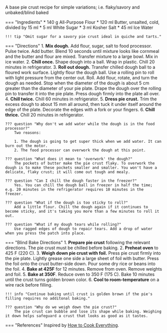 A base pie crust recipe for simple variations; i.e. flaky/savory and unbaked/blind baked

=== "Ingredients"
    * 140 g All-Purpose Flour
    * 120 ml Butter, unsalted, cold, divided by 15 ml
    * 5 ml White Sugar
    * 3 ml Kosher Salt
    * 45 ml Ice Water

    !!! tip "Omit sugar for a savory pie crust ideal in quiche and tarts."

=== "Directions"
    1. **Mix dough.** Add flour, sugar, salt to food processor. Pulse twice. Add butter. Blend 10 seconds until mixture looks like cornmeal and the butter and flour are mixed. Transfer mixture to a large bowl. Mix in ice water.
    2. **Chill once.** Shape dough into a ball. Wrap in plastic. Chill 20 minutes in refrigerator.
    3. **Roll out dough.** Transfer chilled dough ball to a floured work surface. Lightly flour the dough ball. Use a rolling pin to roll with light pressure from the center out. Roll. Add flour, rotate, and turn the dough as needed. Stop when the diameter of the dough is about 5 cm greater than the diameter of your pie plate. Drape the dough over the rolling pin to transfer it into the pie plate. Press dough firmly into the plate all over.
    4. **Chill twice.** Chill 60 minutes in refrigerator.
    5. **Dress pie crust.** Trim the excess dough to about 15 mm all around, then tuck it under itself around the edge of the plate. Decorate the edges with a fork or your fingers.
    6. **Chill thrice.** Chill 20 minutes in refrigerator.

    ??? question "Why don't we add water while the dough is in the food processor?"
        Two reasons:

        1. The dough is going to get super thick when we add water. It can burn out the motor.
        2. The food processor can overwork the dough at this point.

    ??? question "What does it mean to 'overwork' the dough?"
        The pockets of butter make the pie crust flaky. To overwork the dough is to make these pockets smaller and smaller. You won't have a delicate, flaky crust; it will come out tough and mealy.

    ??? question "Can I chill the dough faster in the freezer?"
        Yes. You can chill the dough ball in freezer in half the time; e.g. 20 minutes in the refrigerator requires 10 minutes in the freezer.

    ??? question "What if the dough is too sticky to roll?"
        Add a little flour. Chill the dough again if it continues to become sticky, and it's taking you more than a few minutes to roll it out.

    ??? question "What if my dough tears while rolling?"
        Use ragged edges of dough to repair tears. Add a drop of water when you press the patch into place.

=== "Blind Bake Directions"
    1. **Prepare pie crust** following the relevant directions. The pie crust must be chilled before baking.
    2. **Preheat oven** to 425 F (220 C).
    3. **Weigh down pie crust with foil.** Press pie crust firmly into the pie plate. Lightly grease one side a large sheet of foil with butter. Press the foil onto the crust butter-side down. Pour some dry rice or beans into the foil.
    4. **Bake at 425F** for 12 minutes. Remove from oven. Remove weights and foil.
    5. **Bake at 350F**. Reduce oven to 350 F (175 C). Bake 10 minutes until the crust turns golden brown color.
    6. **Cool to room-temperature** on a wire rack before filling.

    !!! info "Continue baking until crust is golden brown if the pie's filling requires no additonal baking."

    ??? question "Why do we weigh down the pie crust?"
        The pie crust can bubble and lose its shape while baking. Weighing it down helps safeguard a crust that looks as good as it tastes.

=== "References"
    Inspired by [How to Cook Everything](https://www.amazon.com/How-Cook-Everything-Recipes-Anniversary/dp/0764578650).
